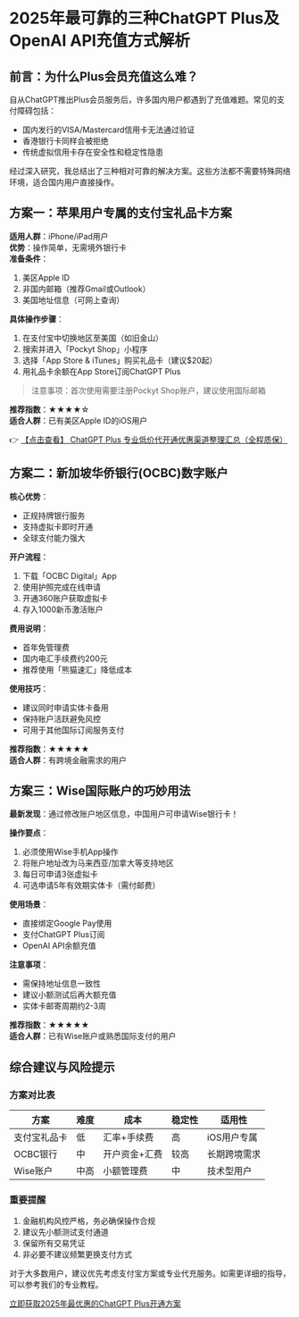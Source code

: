 # 2025年最可靠的三种ChatGPT Plus及OpenAI API充值方式解析

## 前言：为什么Plus会员充值这么难？

自从ChatGPT推出Plus会员服务后，许多国内用户都遇到了充值难题。常见的支付障碍包括：

- 国内发行的VISA/Mastercard信用卡无法通过验证
- 香港银行卡同样会被拒绝
- 传统虚拟信用卡存在安全性和稳定性隐患

经过深入研究，我总结出了三种相对可靠的解决方案。这些方法都不需要特殊网络环境，适合国内用户直接操作。

## 方案一：苹果用户专属的支付宝礼品卡方案

**适用人群**：iPhone/iPad用户  
**优势**：操作简单，无需境外银行卡  
**准备条件**：
1. 美区Apple ID
2. 非国内邮箱（推荐Gmail或Outlook）
3. 美国地址信息（可网上查询）

**具体操作步骤**：

1. 在支付宝中切换地区至美国（如旧金山）
2. 搜索并进入「Pockyt Shop」小程序
3. 选择「App Store & iTunes」购买礼品卡（建议$20起）
4. 用礼品卡余额在App Store订阅ChatGPT Plus

> 注意事项：首次使用需要注册Pockyt Shop账户，建议使用国际邮箱

**推荐指数**：★★★★☆  
**适合人群**：已有美区Apple ID的iOS用户

👉 [【点击查看】 ChatGPT Plus 专业低价代开通优惠渠道整理汇总（全程质保）](https://bit.ly/DaiKai)

## 方案二：新加坡华侨银行(OCBC)数字账户

**核心优势**：
- 正规持牌银行服务
- 支持虚拟卡即时开通
- 全球支付能力强大

**开户流程**：
1. 下载「OCBC Digital」App
2. 使用护照完成在线申请
3. 开通360账户获取虚拟卡
4. 存入1000新币激活账户

**费用说明**：
- 首年免管理费
- 国内电汇手续费约200元
- 推荐使用「熊猫速汇」降低成本

**使用技巧**：
- 建议同时申请实体卡备用
- 保持账户活跃避免风控
- 可用于其他国际订阅服务支付

**推荐指数**：★★★★★  
**适合人群**：有跨境金融需求的用户

## 方案三：Wise国际账户的巧妙用法

**最新发现**：通过修改账户地区信息，中国用户可申请Wise银行卡！

**操作要点**：
1. 必须使用Wise手机App操作
2. 将账户地址改为马来西亚/加拿大等支持地区
3. 每日可申请3张虚拟卡
4. 可选申请5年有效期实体卡（需付邮费）

**使用场景**：
- 直接绑定Google Pay使用
- 支付ChatGPT Plus订阅
- OpenAI API余额充值

**注意事项**：
- 需保持地址信息一致性
- 建议小额测试后再大额充值
- 实体卡邮寄周期约2-3周

**推荐指数**：★★★★★  
**适合人群**：已有Wise账户或熟悉国际支付的用户

## 综合建议与风险提示

### 方案对比表

| 方案 | 难度 | 成本 | 稳定性 | 适用性 |
|------|------|------|--------|--------|
| 支付宝礼品卡 | 低 | 汇率+手续费 | 高 | iOS用户专属 |
| OCBC银行 | 中 | 开户资金+汇费 | 较高 | 长期跨境需求 |
| Wise账户 | 中高 | 小额管理费 | 中 | 技术型用户 |

### 重要提醒

1. 金融机构风控严格，务必确保操作合规
2. 建议先小额测试支付通道
3. 保留所有交易凭证
4. 非必要不建议频繁更换支付方式

对于大多数用户，建议优先考虑支付宝方案或专业代充服务。如需更详细的指导，可以参考我们的专业教程。

[立即获取2025年最优惠的ChatGPT Plus开通方案](https://bit.ly/DaiKai)